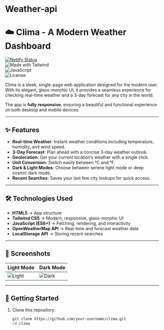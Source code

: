 # Weather-api
# ☁️ Clima - A Modern Weather Dashboard

[![Netlify Status](https://api.netlify.com/api/v1/badges/xxxx/deploy-status)](https://app.netlify.com/)  
![Made with Tailwind](https://img.shields.io/badge/Made%20with-TailwindCSS-38bdf8?logo=tailwindcss&logoColor=white)  
![JavaScript](https://img.shields.io/badge/JavaScript-ES6+-yellow?logo=javascript)  
![License](https://img.shields.io/badge/license-MIT-green)

Clima is a sleek, single-page web application designed for the modern user. With its elegant, glass-morphic UI, it provides a seamless experience for checking real-time weather and a 3-day forecast for any city in the world.  

The app is **fully responsive**, ensuring a beautiful and functional experience on both desktop and mobile devices.  

---

## ✨ Features

- **Real-time Weather**: Instant weather conditions including temperature, humidity, and wind speed.  
- **3-Day Forecast**: Plan ahead with a concise 3-day weather outlook.  
- **Geolocation**: Get your current location’s weather with a single click.  
- **Unit Conversion**: Switch easily between °C and °F.  
- **Dark & Light Modes**: Choose between serene light mode or deep cosmic dark mode.  
- **Recent Searches**: Saves your last few city lookups for quick access.  

---

## 🛠️ Technologies Used

- **HTML5** → App structure  
- **Tailwind CSS** → Modern, responsive, glass-morphic UI  
- **JavaScript (ES6+)** → Fetching, rendering, and interactivity  
- **OpenWeatherMap API** → Real-time and forecast weather data  
- **LocalStorage API** → Storing recent searches  

---

## 📸 Screenshots

| Light Mode | Dark Mode |
|------------|-----------|
| ![Light](./assets/light.png) | ![Dark](./assets/dark.png) |

---

## 🚀 Getting Started

1. Clone this repository:  
   ```bash
   git clone https://github.com/your-username/clima.git
   cd clima
